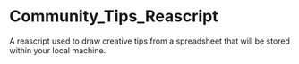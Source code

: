 # Community_Tips_Reascript
A reascript used to draw creative tips from a spreadsheet that will be stored within your local machine.
